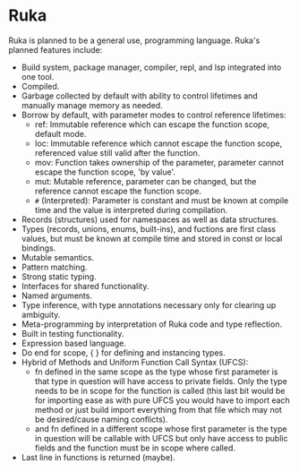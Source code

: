 # Ruka

Ruka is planned to be a general use, programming language. Ruka's planned features include:
- Build system, package manager, compiler, repl, and lsp integrated into one tool.
- Compiled.
- Garbage collected by default with ability to control lifetimes and manually manage memory as needed.
- Borrow by default, with parameter modes to control reference lifetimes:
  - ref: Immutable reference which can escape the function scope, default mode.
  - loc: Immutable reference which cannot escape the function scope, referenced value still valid after the function.
  - mov: Function takes ownership of the parameter, parameter cannot escape the function scope, 'by value'.
  - mut: Mutable reference, parameter can be changed, but the reference cannot escape the function scope.
  - `#` (Interpreted): Parameter is constant and must be known at compile time and the value is interpreted during compilation.
- Records (structures) used for namespaces as well as data structures.
- Types (records, unions, enums, built-ins), and fuctions are first class values, but must be known at compile time and stored in const or local bindings.
- Mutable semantics.
- Pattern matching.
- Strong static typing.
- Interfaces for shared functionality.
- Named arguments.
- Type inference, with type annotations necessary only for clearing up ambiguity.
- Meta-programming by interpretation of Ruka code and type reflection.
- Built in testing functionality.
- Expression based language.
- Do end for scope, { } for defining and instancing types.
- Hybrid of Methods and Uniform Function Call Syntax (UFCS):
  - fn defined in the same scope as the type whose first parameter is that type in question will have access to private fields. Only the type needs to be in scope for the function is called (this last bit would be for importing ease as with pure UFCS you would have to import each method or just build import everything from that file which may not be desired/cause naming conflicts).
  - and fn defined in a different scope whose first parameter is the type in question will be callable with UFCS but only have access to public fields and the function must be in scope where called.
- Last line in functions is returned (maybe).